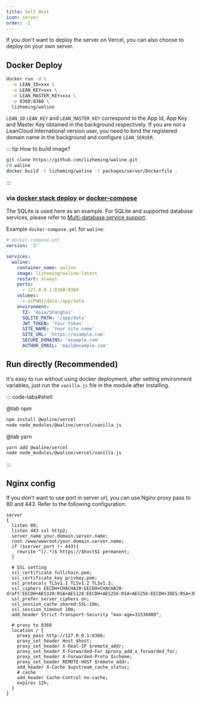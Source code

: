 ```yaml
---
title: Self Host
icon: server
order: -1
---
```


If you don't want to deploy the server on Vercel, you can also choose to deploy on your own server.

<!-- more -->

## Docker Deploy

```bash
docker run -d \
  -e LEAN_ID=xxx \
  -e LEAN_KEY=xxx \
  -e LEAN_MASTER_KEY=xxx \
  -p 8360:8360 \
  lizheming/waline
```

`LEAN_ID` `LEAN_KEY` and `LEAN_MASTER_KEY` correspond to the App Id, App Key and Master Key obtained in the background respectively. If you are not a LeanCloud International version user, you need to bind the registered domain name in the background and configure `LEAN_SERVER`.

::: tip How to build image?

```bash
git clone https://github.com/lizheming/waline.git
cd waline
docker build -t lizheming/waline -f packages/server/Dockerfile .
```

:::

### via [docker stack deploy](https://docs.docker.com/engine/reference/commandline/stack_deploy/) or [docker-compose](https://github.com/docker/compose)

The SQLite is used here as an example. For SQLite and supported database services, please refer to [Multi-database service support](../database.md#sqlite).

Example `docker-compose.yml` for `waline`:

```yaml
# docker-compose.yml
version: '3'

services:
  waline:
    container_name: waline
    image: lizheming/waline:latest
    restart: always
    ports:
      - 127.0.0.1:8360:8360
    volumes:
      - ${PWD}/data:/app/data
    environment:
      TZ: 'Asia/Shanghai'
      SQLITE_PATH: '/app/data'
      JWT_TOKEN: 'Your token'
      SITE_NAME: 'Your site name'
      SITE_URL: 'https://example.com'
      SECURE_DOMAINS: 'example.com'
      AUTHOR_EMAIL: 'mail@example.com'
```

## Run directly (Recommended)

It's easy to run without using docker deployment, after setting environment variables, just run the `vanilla.js` file in the module after installing.

::: code-tabs#shell

@tab npm

```bash
npm install @waline/vercel
node node_modules/@waline/vercel/vanilla.js
```

@tab yarn

```bash
yarn add @waline/vercel
node node_modules/@waline/vercel/vanilla.js
```

:::

## Nginx config

If you don't want to use port in server url, you can use Nginx proxy pass to 80 and 443. Refer to the following configuration:

```nginx
server
{
  listen 80;
  listen 443 ssl http2;
  server_name your.domain.server.name;
  root /www/wwwroot/your.domain.server.name;
  if ($server_port !~ 443){
    rewrite ^(/.*)$ https://$host$1 permanent;
  }

  # SSL setting
  ssl_certificate fullchain.pem;
  ssl_certificate_key privkey.pem;
  ssl_protocols TLSv1.1 TLSv1.2 TLSv1.3;
  ssl_ciphers EECDH+CHACHA20:EECDH+CHACHA20-draft:EECDH+AES128:RSA+AES128:EECDH+AES256:RSA+AES256:EECDH+3DES:RSA+3DES:!MD5;
  ssl_prefer_server_ciphers on;
  ssl_session_cache shared:SSL:10m;
  ssl_session_timeout 10m;
  add_header Strict-Transport-Security "max-age=31536000";

  # proxy to 8360
  location / {
    proxy_pass http://127.0.0.1:8360;
    proxy_set_header Host $host;
    proxy_set_header X-Real-IP $remote_addr;
    proxy_set_header X-Forwarded-For $proxy_add_x_forwarded_for;
    proxy_set_header X-Forwarded-Proto $scheme;
    proxy_set_header REMOTE-HOST $remote_addr;
    add_header X-Cache $upstream_cache_status;
    # cache
    add_header Cache-Control no-cache;
    expires 12h;
  }
}
```
